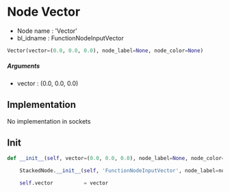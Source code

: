 # Node Vector

- Node name : 'Vector'
- bl_idname : FunctionNodeInputVector


``` python
Vector(vector=(0.0, 0.0, 0.0), node_label=None, node_color=None)
```
##### Arguments

- vector : (0.0, 0.0, 0.0)

## Implementation

No implementation in sockets

## Init

``` python
def __init__(self, vector=(0.0, 0.0, 0.0), node_label=None, node_color=None):

    StackedNode.__init__(self, 'FunctionNodeInputVector', node_label=node_label, node_color=node_color)

    self.vector          = vector
```
